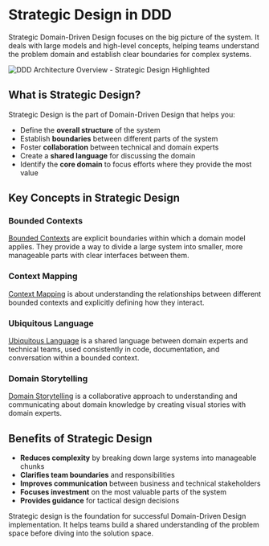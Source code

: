 # Strategic Design in DDD

Strategic Domain-Driven Design focuses on the big picture of the system. It deals with large models and high-level concepts, helping teams understand the problem domain and establish clear boundaries for complex systems.

<div class="ddd-architecture-container">
  <img src="/your-repo-name/ddd-architecture.svg" alt="DDD Architecture Overview - Strategic Design Highlighted" class="ddd-architecture-diagram" />
</div>

## What is Strategic Design?

Strategic Design is the part of Domain-Driven Design that helps you:

- Define the **overall structure** of the system
- Establish **boundaries** between different parts of the system
- Foster **collaboration** between technical and domain experts
- Create a **shared language** for discussing the domain
- Identify the **core domain** to focus efforts where they provide the most value

## Key Concepts in Strategic Design

### Bounded Contexts

[Bounded Contexts](/strategic-design/bounded-contexts) are explicit boundaries within which a domain model applies. They provide a way to divide a large system into smaller, more manageable parts with clear interfaces between them.

### Context Mapping

[Context Mapping](/strategic-design/context-mapping) is about understanding the relationships between different bounded contexts and explicitly defining how they interact.

### Ubiquitous Language

[Ubiquitous Language](/strategic-design/ubiquitous-language) is a shared language between domain experts and technical teams, used consistently in code, documentation, and conversation within a bounded context.

### Domain Storytelling

[Domain Storytelling](/strategic-design/domain-storytelling) is a collaborative approach to understanding and communicating about domain knowledge by creating visual stories with domain experts.

## Benefits of Strategic Design

- **Reduces complexity** by breaking down large systems into manageable chunks
- **Clarifies team boundaries** and responsibilities
- **Improves communication** between business and technical stakeholders
- **Focuses investment** on the most valuable parts of the system
- **Provides guidance** for tactical design decisions

Strategic design is the foundation for successful Domain-Driven Design implementation. It helps teams build a shared understanding of the problem space before diving into the solution space. 